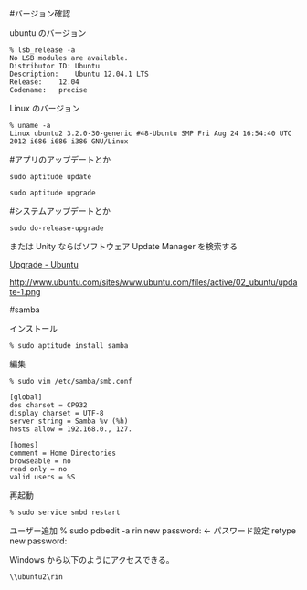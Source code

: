 #バージョン確認

ubuntu のバージョン

    % lsb_release -a
    No LSB modules are available.
    Distributor ID:	Ubuntu
    Description:	Ubuntu 12.04.1 LTS
    Release:	12.04
    Codename:	precise

Linux のバージョン

    % uname -a
    Linux ubuntu2 3.2.0-30-generic #48-Ubuntu SMP Fri Aug 24 16:54:40 UTC 2012 i686 i686 i386 GNU/Linux


#アプリのアップデートとか

    sudo aptitude update

    sudo aptitude upgrade


#システムアップデートとか

    sudo do-release-upgrade

または Unity ならばソフトウェア Update Manager を検索する

[Upgrade - Ubuntu](http://www.ubuntu.com/download/desktop/upgrade)

http://www.ubuntu.com/sites/www.ubuntu.com/files/active/02_ubuntu/update-1.png

#samba

インストール

    % sudo aptitude install samba

編集

    % sudo vim /etc/samba/smb.conf

    [global]
    dos charset = CP932
    display charset = UTF-8
    server string = Samba %v (%h)
    hosts allow = 192.168.0., 127.
    
    [homes]
    comment = Home Directories
    browseable = no
    read only = no
    valid users = %S

再起動

    % sudo service smbd restart

ユーザー追加
    % sudo pdbedit -a rin
    new password:            ← パスワード設定
    retype new password:

Windows から以下のようにアクセスできる。

    \\ubuntu2\rin
